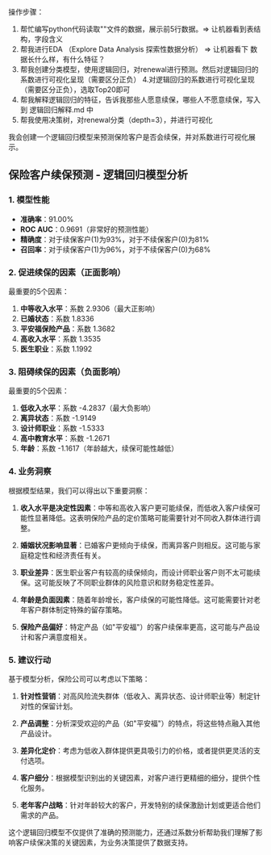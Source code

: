 操作步骤：
1. 帮忙编写python代码读取""文件的数据，展示前5行数据。=> 让机器看到表结构，字段含义
2. 帮我进行EDA （Explore Data Analysis 探索性数据分析）  => 让机器看下 数据长什么样，有什么特征？
3. 帮我创建分类模型，使用逻辑回归，对renewal进行预测。然后对逻辑回归的系数进行可视化呈现（需要区分正负）
4.对逻辑回归的系数进行可视化呈现（需要区分正负），选取Top20即可
5. 帮我解释逻辑回归的特征，告诉我那些人愿意续保，哪些人不愿意续保，写入到 逻辑回归解释.md 中
6. 帮我使用决策树，对renewal分类（depth=3），并进行可视化

我会创建一个逻辑回归模型来预测保险客户是否会续保，并对系数进行可视化展示。


## 保险客户续保预测 - 逻辑回归模型分析

### 1. 模型性能
- **准确率**：91.00%
- **ROC AUC**：0.9691（非常好的预测性能）
- **精确度**：对于续保客户(1)为93%，对于不续保客户(0)为81%
- **召回率**：对于续保客户(1)为96%，对于不续保客户(0)为68%

### 2. 促进续保的因素（正面影响）
最重要的5个因素：
1. **中等收入水平**：系数 2.9306（最大正影响）
2. **已婚状态**：系数 1.8336
3. **平安福保险产品**：系数 1.3682
4. **高收入水平**：系数 1.3535
5. **医生职业**：系数 1.1992

### 3. 阻碍续保的因素（负面影响）
最重要的5个因素：
1. **低收入水平**：系数 -4.2837（最大负影响）
2. **离异状态**：系数 -1.9149
3. **设计师职业**：系数 -1.5333
4. **高中教育水平**：系数 -1.2671
5. **年龄**：系数 -1.1617（年龄越大，续保可能性越低）

### 4. 业务洞察

根据模型结果，我们可以得出以下重要洞察：

1. **收入水平是决定性因素**：中等和高收入客户更可能续保，而低收入客户续保可能性显著降低。这表明保险产品的定价策略可能需要针对不同收入群体进行调整。

2. **婚姻状况影响显著**：已婚客户更倾向于续保，而离异客户则相反。这可能与家庭稳定性和经济责任有关。

3. **职业差异**：医生职业客户有较高的续保倾向，而设计师职业客户则不太可能续保。这可能反映了不同职业群体的风险意识和财务稳定性差异。

4. **年龄是负面因素**：随着年龄增长，客户续保的可能性降低。这可能需要针对老年客户群体制定特殊的留存策略。

5. **保险产品偏好**：特定产品（如"平安福"）的客户续保率更高，这可能与产品设计和客户满意度相关。

### 5. 建议行动

基于模型分析，保险公司可以考虑以下策略：

1. **针对性营销**：对高风险流失群体（低收入、离异状态、设计师职业等）制定针对性的保留计划。

2. **产品调整**：分析深受欢迎的产品（如"平安福"）的特点，将这些特点融入其他产品设计。

3. **差异化定价**：考虑为低收入群体提供更具吸引力的价格，或者提供更灵活的支付选项。

4. **客户细分**：根据模型识别出的关键因素，对客户进行更精细的细分，提供个性化服务。

5. **老年客户战略**：针对年龄较大的客户，开发特别的续保激励计划或更适合他们需求的产品。

这个逻辑回归模型不仅提供了准确的预测能力，还通过系数分析帮助我们理解了影响客户续保决策的关键因素，为业务决策提供了数据支持。
